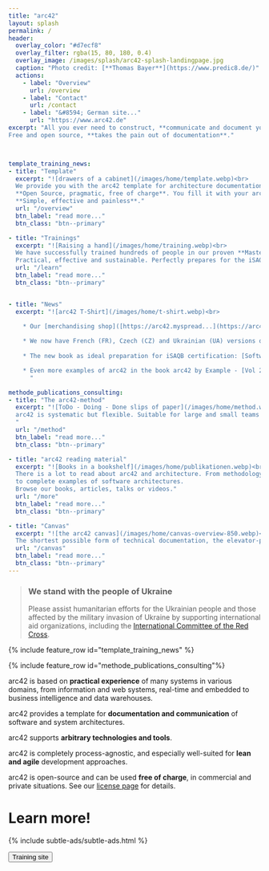 ```yaml
---
title: "arc42"
layout: splash
permalink: /
header:
  overlay_color: "#d7ecf8"
  overlay_filter: rgba(15, 80, 180, 0.4)
  overlay_image: /images/splash/arc42-splash-landingpage.jpg
  caption: "Photo credit: [**Thomas Bayer**](https://www.predic8.de/)"
  actions: 
    - label: "Overview"
      url: /overview
    - label: "Contact"
      url: /contact
    - label: "&#8594; German site..."
      url: "https://www.arc42.de"
excerpt: "All you ever need to construct, **communicate and document your software architecture**. Proven, **practical and pragmatic**.
Free and open source, **takes the pain out of documentation**."



template_training_news:
- title: "Template"
  excerpt: "![drawers of a cabinet](/images/home/template.webp)<br> 
  We provide you with the arc42 template for architecture documentation - 
  **Open Source, pragmatic, free of charge**. You fill it with your architecture decisions - 
  **Simple, effective and painless**."
  url: "/overview"
  btn_label: "read more..."
  btn_class: "btn--primary"

- title: "Trainings"
  excerpt: "![Raising a hand](/images/home/training.webp)<br>
  We have successfully trained hundreds of people in our proven **Mastering Software Architectures workshop**. 
  Practical, effective and sustainable. Perfectly prepares for the iSAQB Foundation certification."
  url: "/learn"
  btn_label: "read more..."
  btn_class: "btn--primary"


- title: "News"
  excerpt: "![arc42 T-Shirt](/images/home/t-shirt.webp)<br>

    * Our [merchandising shop]([https://arc42.myspread...](https://arc42.myspreadshop.de/all)) is online, go get T-Shirts, Hoodies and other arc42-branded goodies. High-quality, eco-friendly. Give it a try!
   
    * We now have French (FR), Czech (CZ) and Ukrainian (UA) versions of arc42 available, together with DE, EN, ES, IT and NL!
    
    * The new book as ideal preparation for iSAQB certification: [Software Architecture Foundation](/books#software-architecture-foundation-cpsa-f-exam-preparation).

    * Even more examples of arc42 in the book arc42 by Example - [Vol 2. Embedded Systems and IoT](/books#arc42-by-example-vol2).
      "

methode_publications_consulting:
- title: "The arc42-method"
  excerpt: "![ToDo - Doing - Done slips of paper](/images/home/method.webp)<br>
  arc42 is systematic but flexible. Suitable for large and small teams in iterative or less agile processes.
  "
  url: "/method"
  btn_label: "read more..."
  btn_class: "btn--primary"

- title: "arc42 reading material"
  excerpt: "![Books in a bookshelf](/images/home/publikationen.webp)<br>
  There is a lot to read about arc42 and architecture. From methodology to _good practices_ 
  to complete examples of software architectures.
  Browse our books, articles, talks or videos."
  url: "/more"
  btn_label: "read more..."
  btn_class: "btn--primary"

- title: "Canvas"
  excerpt: "![the arc42 canvas](/images/home/canvas-overview-850.webp)<br>
  The shortest possible form of technical documentation, the elevator-pitch. All the  important stuff on a single page"
  url: "/canvas"
  btn_label: "read more..."
  btn_class: "btn--primary"
---
```


<div class="ua-background" markdown="1">

>### We stand with the people of Ukraine <span class="parent"><span class="ua-text"><i class="fa  fa-solid fa-heart children"></i></span><span class="ua-size children"><i class="fa fa-solid fa-heart heart beat children"></i></span></span>
>
>Please assist humanitarian efforts for the Ukrainian people and those affected by the military invasion of Ukraine by supporting international aid organizations, including the [International Committee of the Red Cross](https://www.icrc.org/en).
</div>

{% include feature_row id="template_training_news" %}

{% include feature_row id="methode_publications_consulting"%}

arc42 is based on **practical experience** of many systems in various domains,
from information and web systems, real-time and embedded to business intelligence
and data warehouses.

arc42 provides a template for **documentation and communication** of software and system
architectures.

arc42 supports **arbitrary technologies and tools**.

arc42 is completely process-agnostic, and especially
well-suited for **lean and agile** development approaches.

arc42 is open-source and can be used **free of charge**, in commercial and
private situations.
See our [license page](/license) for details.

# Learn more!

{% include subtle-ads/subtle-ads.html %}

<a href="https://arc42.de/schulungen"><button class="margin-top button buttonGreen">Training site</button></a>

